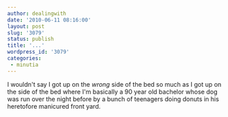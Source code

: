 ```yaml
---
author: dealingwith
date: '2010-06-11 08:16:00'
layout: post
slug: '3079'
status: publish
title: '...'
wordpress_id: '3079'
categories:
 - minutia
---
```


I wouldn't say I got up on the _wrong_ side of the bed so much as I got up on
the side of the bed where I'm basically a 90 year old bachelor whose dog was
run over the night before by a bunch of teenagers doing donuts in his
heretofore manicured front yard.

